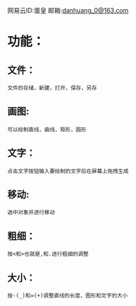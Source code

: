 
网易云ID:蛋皇
邮箱:danhuang_0@163.com

功能：
======
文件：
-----
	文件的存储，新建，打开，保存，另存
画图:
-----
	可以绘制直线，曲线，矩形，圆形
文字：
------
	点击文字按钮输入要绘制的文字后在屏幕上拖拽生成
移动:
---------
	选中对象并进行移动
粗细：
------
	按<和>也就是,和.进行粗细的调整
大小：
-----
	按-(_)和=(+)调整直线的长度，图形和文字的大小

